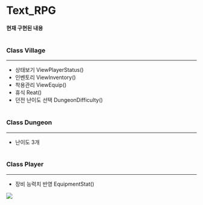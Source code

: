# Text_RPG
 
**현재 구현된 내용**
<br/><br/>
### Class Village
___
- 상태보기 ViewPlayerStatus()
- 인벤토리 ViewInventory()
- 착용관리 ViewEquip()
- 휴식 Reat()
- 던전 난이도 선택 DungeonDifficulty()
<br/><br/>

### Class Dungeon
___
- 난이도 3개
<br/><br/>

### Class Player
___
- 장비 능력치 반영 EquipmentStat()
<img src="https://github.com/Ku-dodo/Text_RPG/assets/105593231/ed8ac28d-a4a7-4ac9-9977-d3575ecc26e3"/>
